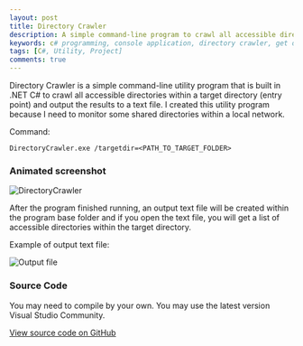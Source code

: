 ```yaml
---
layout: post
title: Directory Crawler
description: A simple command-line program to crawl all accessible directories recursively within a target directory and outputs the results into a text file.
keywords: c# programming, console application, directory crawler, get directories
tags: [C#, Utility, Project]
comments: true
---
```


Directory Crawler is a simple command-line utility program that is built in .NET C# to crawl all accessible directories within a target directory (entry point) and output the results to a text file. I created this utility program because I need to monitor some shared directories within a local network.

Command:

```shell
DirectoryCrawler.exe /targetdir=<PATH_TO_TARGET_FOLDER> 
```

### Animated screenshot

![DirectoryCrawler](https://i.imgur.com/Re1267D.gif)

After the program finished running, an output text file will be created within the program base folder and if you open the text file, you will get a list of accessible directories within the target directory.

Example of output text file:

![Output file](http://i.imgur.com/qaUZ9n3.png)

### Source Code

You may need to compile by your own. You may use the latest version Visual Studio Community.

[View source code on GitHub](https://github.com/heiswayi/DirectoryCrawler)
